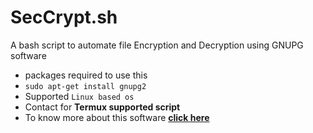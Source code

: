 # SecCrypt.sh
A bash script to automate file Encryption and Decryption using GNUPG software
* packages required to use this
* `sudo apt-get install gnupg2`
* Supported `Linux based os`
* Contact for **Termux supported script**
* To know more about this software [**click here**](https://www.gnupg.org/)
